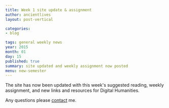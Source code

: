 ```yaml
---
title: Week 1 site update & assignment
author: ancientlives
layout: post-vertical

categories:
- blog

tags: general weekly news
year: 2015
month: 01
day: 15
published: true
summary: site updated and weekly assignment now posted
menu: new-semester
---
```


The site has now been updated with this week's suggested reading, weekly assignment, and new links and resources for
Digital Humanities. 

Any questions please [contact](/contact) me.